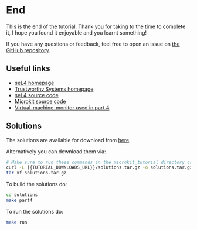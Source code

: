 # End

This is the end of the tutorial. Thank you for taking to the time to complete it, I hope
you found it enjoyable and you learnt something!

If you have any questions or feedback, feel free to open an issue on [the GitHub repository](https://github.com/au-ts/microkit_tutorial).

## Useful links

* [seL4 homepage](https://sel4.systems/)
* [Trustworthy Systems homepage](https://trustworthy.systems/)
* [seL4 source code](https://github.com/seL4/seL4)
* [Microkit source code](https://github.com/seL4/microkit)
* [Virtual-machine-monitor used in part 4](https://github.com/au-ts/libvmm)

## Solutions

The solutions are available for download from [here](https://{{TUTORIAL_DOWNLOADS_URL}}/solutions.tar.gz).

Alternatively you can download them via:
```sh
# Make sure to run these commands in the microkit_tutorial directory created in part 0
curl -L {{TUTORIAL_DOWNLOADS_URL}}/solutions.tar.gz -o solutions.tar.gz
tar xf solutions.tar.gz
```

To build the solutions do:
```sh
cd solutions
make part4
```

To run the solutions do:
```sh
make run
```
